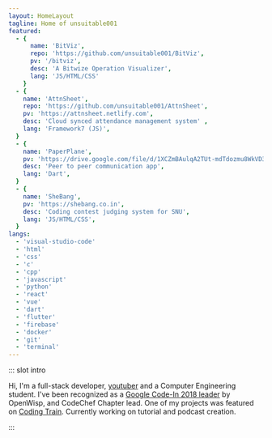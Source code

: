 ```yaml
---
layout: HomeLayout
tagline: Home of unsuitable001
featured:
  - {
      name: 'BitViz', 
      repo: 'https://github.com/unsuitable001/BitViz', 
      pv: '/bitviz', 
      desc: 'A Bitwize Operation Visualizer',
      lang: 'JS/HTML/CSS'
    }
  - {
    name: 'AttnSheet', 
    repo: 'https://github.com/unsuitable001/AttnSheet', 
    pv: 'https://attnsheet.netlify.com',
    desc: 'Cloud synced attendance management system' ,
    lang: 'Framework7 (JS)',
  }
  - {
    name: 'PaperPlane', 
    pv: 'https://drive.google.com/file/d/1XCZmBAulqA2TUt-mdTdozmu8WkVD34P7/view?usp=sharing',
    desc: 'Peer to peer communication app',
    lang: 'Dart',
  }
  - {
    name: 'SheBang', 
    pv: 'https://shebang.co.in',
    desc: 'Coding contest judging system for SNU',
    lang: 'JS/HTML/CSS',
  }
langs:
  - 'visual-studio-code'
  - 'html'
  - 'css'
  - 'c'
  - 'cpp'
  - 'javascript'
  - 'python'
  - 'react'
  - 'vue'
  - 'dart'
  - 'flutter'
  - 'firebase'
  - 'docker'
  - 'git'
  - 'terminal'
---
```

::: slot intro

Hi, I'm a full-stack developer, <span class="hlt">[youtuber][youtube]</span> and a Computer Engineering student. I've been recognized as a <span class="hlt">[Google Code-In 2018 leader][gci]</span> by OpenWisp, and CodeChef Chapter lead. One of my projects was featured on <span class="hlt">[Coding Train][coding-train]</span>. Currently working on tutorial and podcast creation.

:::





[youtube]: https://www.youtube.com/channel/UCuNZt3eGVpmbuS6UB4xggoA/
[gci]: https://drive.google.com/file/d/0B5725d03UsYwenRQaV9CUkpYbTRQaEQ0eERSSmpNYjlGQmgw/view?usp=sharing
[coding-train]: https://thecodingtrain.com/CodingChallenges/120-bit-shifting.html
